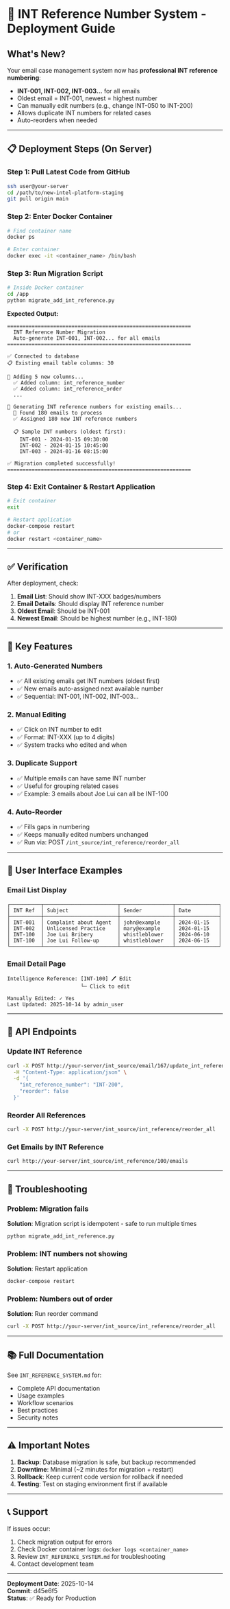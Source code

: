 # 🚀 INT Reference Number System - Deployment Guide

## What's New?
Your email case management system now has **professional INT reference numbering**:
- **INT-001, INT-002, INT-003...** for all emails
- Oldest email = INT-001, newest = highest number
- Can manually edit numbers (e.g., change INT-050 to INT-200)
- Allows duplicate INT numbers for related cases
- Auto-reorders when needed

---

## 📋 Deployment Steps (On Server)

### Step 1: Pull Latest Code from GitHub
```bash
ssh user@your-server
cd /path/to/new-intel-platform-staging
git pull origin main
```

### Step 2: Enter Docker Container
```bash
# Find container name
docker ps

# Enter container
docker exec -it <container_name> /bin/bash
```

### Step 3: Run Migration Script
```bash
# Inside Docker container
cd /app
python migrate_add_int_reference.py
```

**Expected Output:**
```
============================================================
  INT Reference Number Migration
  Auto-generate INT-001, INT-002... for all emails
============================================================

✅ Connected to database
📋 Existing email table columns: 30

📝 Adding 5 new columns...
  ✅ Added column: int_reference_number
  ✅ Added column: int_reference_order
  ...

🔢 Generating INT reference numbers for existing emails...
  📧 Found 180 emails to process
  ✅ Assigned 180 new INT reference numbers

  📋 Sample INT numbers (oldest first):
    INT-001 - 2024-01-15 09:30:00
    INT-002 - 2024-01-15 10:45:00
    INT-003 - 2024-01-16 08:15:00

✅ Migration completed successfully!
============================================================
```

### Step 4: Exit Container & Restart Application
```bash
# Exit container
exit

# Restart application
docker-compose restart
# or
docker restart <container_name>
```

---

## ✅ Verification

After deployment, check:

1. **Email List**: Should show INT-XXX badges/numbers
2. **Email Details**: Should display INT reference number
3. **Oldest Email**: Should be INT-001
4. **Newest Email**: Should be highest number (e.g., INT-180)

---

## 🎯 Key Features

### 1. Auto-Generated Numbers
- ✅ All existing emails get INT numbers (oldest first)
- ✅ New emails auto-assigned next available number
- ✅ Sequential: INT-001, INT-002, INT-003...

### 2. Manual Editing
- ✅ Click on INT number to edit
- ✅ Format: INT-XXX (up to 4 digits)
- ✅ System tracks who edited and when

### 3. Duplicate Support
- ✅ Multiple emails can have same INT number
- ✅ Useful for grouping related cases
- ✅ Example: 3 emails about Joe Lui can all be INT-100

### 4. Auto-Reorder
- ✅ Fills gaps in numbering
- ✅ Keeps manually edited numbers unchanged
- ✅ Run via: POST `/int_source/int_reference/reorder_all`

---

## 📱 User Interface Examples

### Email List Display
```
┌──────────┬────────────────────────┬─────────────────┬──────────────┐
│ INT Ref  │ Subject                │ Sender          │ Date         │
├──────────┼────────────────────────┼─────────────────┼──────────────┤
│ INT-001  │ Complaint about Agent  │ john@example    │ 2024-01-15   │
│ INT-002  │ Unlicensed Practice    │ mary@example    │ 2024-01-15   │
│ INT-100  │ Joe Lui Bribery        │ whistleblower   │ 2024-06-10   │
│ INT-100  │ Joe Lui Follow-up      │ whistleblower   │ 2024-06-15   │
└──────────┴────────────────────────┴─────────────────┴──────────────┘
```

### Email Detail Page
```
Intelligence Reference: [INT-100] 🖊️ Edit
                        └─ Click to edit

Manually Edited: ✓ Yes
Last Updated: 2025-10-14 by admin_user
```

---

## 🔧 API Endpoints

### Update INT Reference
```bash
curl -X POST http://your-server/int_source/email/167/update_int_reference \
  -H "Content-Type: application/json" \
  -d '{
    "int_reference_number": "INT-200",
    "reorder": false
  }'
```

### Reorder All References
```bash
curl -X POST http://your-server/int_source/int_reference/reorder_all
```

### Get Emails by INT Reference
```bash
curl http://your-server/int_source/int_reference/100/emails
```

---

## 🐛 Troubleshooting

### Problem: Migration fails
**Solution**: Migration script is idempotent - safe to run multiple times
```bash
python migrate_add_int_reference.py
```

### Problem: INT numbers not showing
**Solution**: Restart application
```bash
docker-compose restart
```

### Problem: Numbers out of order
**Solution**: Run reorder command
```bash
curl -X POST http://your-server/int_source/int_reference/reorder_all
```

---

## 📚 Full Documentation

See `INT_REFERENCE_SYSTEM.md` for:
- Complete API documentation
- Usage examples
- Workflow scenarios
- Best practices
- Security notes

---

## ⚠️ Important Notes

1. **Backup**: Database migration is safe, but backup recommended
2. **Downtime**: Minimal (~2 minutes for migration + restart)
3. **Rollback**: Keep current code version for rollback if needed
4. **Testing**: Test on staging environment first if available

---

## 📞 Support

If issues occur:
1. Check migration output for errors
2. Check Docker container logs: `docker logs <container_name>`
3. Review `INT_REFERENCE_SYSTEM.md` for troubleshooting
4. Contact development team

---

**Deployment Date**: 2025-10-14  
**Commit**: d45e6f5  
**Status**: ✅ Ready for Production
